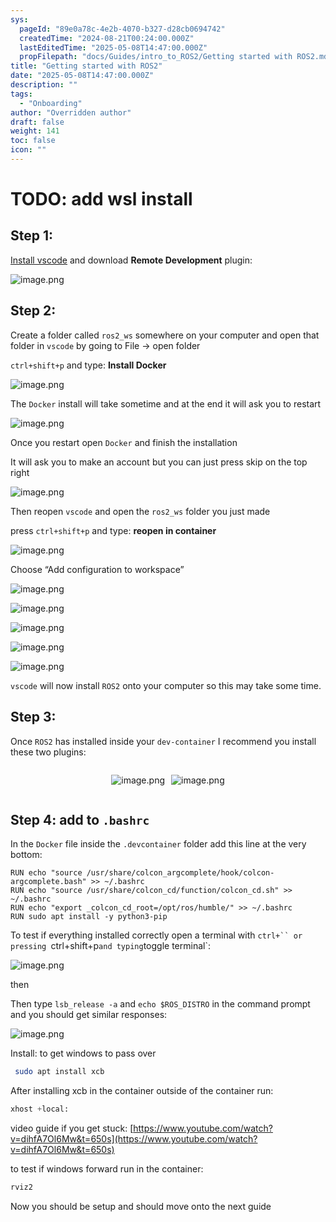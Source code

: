 ```yaml
---
sys:
  pageId: "89e0a78c-4e2b-4070-b327-d28cb0694742"
  createdTime: "2024-08-21T00:24:00.000Z"
  lastEditedTime: "2025-05-08T14:47:00.000Z"
  propFilepath: "docs/Guides/intro_to_ROS2/Getting started with ROS2.md"
title: "Getting started with ROS2"
date: "2025-05-08T14:47:00.000Z"
description: ""
tags:
  - "Onboarding"
author: "Overridden author"
draft: false
weight: 141
toc: false
icon: ""
---
```


# TODO: add wsl install

## Step 1:

[Install vscode](https://code.visualstudio.com/download) and download **Remote Development** plugin:

![image.png](https://prod-files-secure.s3.us-west-2.amazonaws.com/d518164a-d88e-44d1-a4ee-3adb3bd8bce0/efb52993-1881-4a40-b95e-6f020334f022/image.png?X-Amz-Algorithm=AWS4-HMAC-SHA256&X-Amz-Content-Sha256=UNSIGNED-PAYLOAD&X-Amz-Credential=ASIAZI2LB466QAECFF6M%2F20250510%2Fus-west-2%2Fs3%2Faws4_request&X-Amz-Date=20250510T003905Z&X-Amz-Expires=3600&X-Amz-Security-Token=IQoJb3JpZ2luX2VjEPD%2F%2F%2F%2F%2F%2F%2F%2F%2F%2FwEaCXVzLXdlc3QtMiJHMEUCIQCrndyjN3nktNmuAXpCimn0DToG%2B7ADXrRpa9t26%2B%2Bq3AIgeBSQfbB3YPqh%2Fbg3SRlN%2FWWWv%2Bgb60Xy0BanVdzWNaQqiAQImf%2F%2F%2F%2F%2F%2F%2F%2F%2F%2FARAAGgw2Mzc0MjMxODM4MDUiDFpNVUW5AC4vNst2aircA2F8VZLJkX7upiLk6G3CP%2BDwqmCfkl6XDFDBw0FbwODpSAPAhj19T4rq4cd%2BkNVUk4fP590kxlk82tISB0DRLimGPciuQ24RH2P5jWMBkzTvmDKw9GUaW2g2xIhxrGrzpP8F2O8m1r2kLoV%2FXQrIRQRuHGZlYAtSTSQUC58BByFaBYhSk0%2B35uZMzATGkbHQDR7JTk2drVfOlfGLSDUNfuQ8s0IdCvnbPcJykhyZD8aPLQcr6MtLOsAkcCnE2YLp3g1j6a7EAW4%2FJf5HtfjdkyHyXWtuR4HdG0G%2FYouvQI8n72FCZcJ4y3elbXsM%2B%2FTSSv1x%2FX2bGqlXY%2BltGBJ5KvgvQxSRzVhZviFuQfDAvMeDc04nzvndtHlFpFizNsiM6Wt4YTWWf5ijVanSGoSa0fdPN5tuKd01y0yBkCbPva%2F4GYjF%2BhgV0DcwRE%2FqbFzwIFLSLkhWPVhqvmn4%2BIy2CNO5gXixkf7Wmh7x0GQGAcG2gofORuJzZMvYXGa7BSgR9O5RxcPAE7K2SZsMBSJuMX4dCrMFy29Of4T3H9wgYCQmcwhsSf%2BQCRs6%2Ba9cKqXl%2BLAchakG3XlgX%2FW%2BBFaEolTNWnABqzVAZWUxPYjDQhrxr%2BBRgJVfPoIWb2XzMJ62%2BsAGOqUByCLmfnDMUSgbxVHh8WS%2FANBPSyRek5kD234MgC%2BYDZUyjIPuzTRcxJX%2Fy2mPhGSjBz4JENQhN0Buljy9YxWxtXnbRsbTXn8BLF6vltS%2FxeHi1METPM6mVSmMRS4VRGOQb2szlzXEnhhCQKHWiA1EG97AgxQ95Da5gTmXkRxwNfug3%2Bml3RokJG9x%2FsNPnipVV1ZkyRabSElM548I40cvy%2FxYPS1n&X-Amz-Signature=3580407d2da59a669573889b5b4f29956db86a3152808a064e5eb96ee44bda2c&X-Amz-SignedHeaders=host&x-id=GetObject)

## Step 2:

Create a folder called `ros2_ws` somewhere on your computer and open that folder in `vscode` by going to File → open folder 

`ctrl+shift+p` and type: **Install Docker**

![image.png](https://prod-files-secure.s3.us-west-2.amazonaws.com/d518164a-d88e-44d1-a4ee-3adb3bd8bce0/2269dc0e-1cd5-47ff-bceb-c04ad9b2eab0/image.png?X-Amz-Algorithm=AWS4-HMAC-SHA256&X-Amz-Content-Sha256=UNSIGNED-PAYLOAD&X-Amz-Credential=ASIAZI2LB466QAECFF6M%2F20250510%2Fus-west-2%2Fs3%2Faws4_request&X-Amz-Date=20250510T003905Z&X-Amz-Expires=3600&X-Amz-Security-Token=IQoJb3JpZ2luX2VjEPD%2F%2F%2F%2F%2F%2F%2F%2F%2F%2FwEaCXVzLXdlc3QtMiJHMEUCIQCrndyjN3nktNmuAXpCimn0DToG%2B7ADXrRpa9t26%2B%2Bq3AIgeBSQfbB3YPqh%2Fbg3SRlN%2FWWWv%2Bgb60Xy0BanVdzWNaQqiAQImf%2F%2F%2F%2F%2F%2F%2F%2F%2F%2FARAAGgw2Mzc0MjMxODM4MDUiDFpNVUW5AC4vNst2aircA2F8VZLJkX7upiLk6G3CP%2BDwqmCfkl6XDFDBw0FbwODpSAPAhj19T4rq4cd%2BkNVUk4fP590kxlk82tISB0DRLimGPciuQ24RH2P5jWMBkzTvmDKw9GUaW2g2xIhxrGrzpP8F2O8m1r2kLoV%2FXQrIRQRuHGZlYAtSTSQUC58BByFaBYhSk0%2B35uZMzATGkbHQDR7JTk2drVfOlfGLSDUNfuQ8s0IdCvnbPcJykhyZD8aPLQcr6MtLOsAkcCnE2YLp3g1j6a7EAW4%2FJf5HtfjdkyHyXWtuR4HdG0G%2FYouvQI8n72FCZcJ4y3elbXsM%2B%2FTSSv1x%2FX2bGqlXY%2BltGBJ5KvgvQxSRzVhZviFuQfDAvMeDc04nzvndtHlFpFizNsiM6Wt4YTWWf5ijVanSGoSa0fdPN5tuKd01y0yBkCbPva%2F4GYjF%2BhgV0DcwRE%2FqbFzwIFLSLkhWPVhqvmn4%2BIy2CNO5gXixkf7Wmh7x0GQGAcG2gofORuJzZMvYXGa7BSgR9O5RxcPAE7K2SZsMBSJuMX4dCrMFy29Of4T3H9wgYCQmcwhsSf%2BQCRs6%2Ba9cKqXl%2BLAchakG3XlgX%2FW%2BBFaEolTNWnABqzVAZWUxPYjDQhrxr%2BBRgJVfPoIWb2XzMJ62%2BsAGOqUByCLmfnDMUSgbxVHh8WS%2FANBPSyRek5kD234MgC%2BYDZUyjIPuzTRcxJX%2Fy2mPhGSjBz4JENQhN0Buljy9YxWxtXnbRsbTXn8BLF6vltS%2FxeHi1METPM6mVSmMRS4VRGOQb2szlzXEnhhCQKHWiA1EG97AgxQ95Da5gTmXkRxwNfug3%2Bml3RokJG9x%2FsNPnipVV1ZkyRabSElM548I40cvy%2FxYPS1n&X-Amz-Signature=aa85354063582d8688a115f1822ca6961e5110b6ef6b2d29cc218bbd6377308d&X-Amz-SignedHeaders=host&x-id=GetObject)

The `Docker` install will take sometime and at the end it will ask you to restart

![image.png](https://prod-files-secure.s3.us-west-2.amazonaws.com/d518164a-d88e-44d1-a4ee-3adb3bd8bce0/ed233f78-be33-4b1f-b89c-9c346c0e961e/image.png?X-Amz-Algorithm=AWS4-HMAC-SHA256&X-Amz-Content-Sha256=UNSIGNED-PAYLOAD&X-Amz-Credential=ASIAZI2LB466QAECFF6M%2F20250510%2Fus-west-2%2Fs3%2Faws4_request&X-Amz-Date=20250510T003905Z&X-Amz-Expires=3600&X-Amz-Security-Token=IQoJb3JpZ2luX2VjEPD%2F%2F%2F%2F%2F%2F%2F%2F%2F%2FwEaCXVzLXdlc3QtMiJHMEUCIQCrndyjN3nktNmuAXpCimn0DToG%2B7ADXrRpa9t26%2B%2Bq3AIgeBSQfbB3YPqh%2Fbg3SRlN%2FWWWv%2Bgb60Xy0BanVdzWNaQqiAQImf%2F%2F%2F%2F%2F%2F%2F%2F%2F%2FARAAGgw2Mzc0MjMxODM4MDUiDFpNVUW5AC4vNst2aircA2F8VZLJkX7upiLk6G3CP%2BDwqmCfkl6XDFDBw0FbwODpSAPAhj19T4rq4cd%2BkNVUk4fP590kxlk82tISB0DRLimGPciuQ24RH2P5jWMBkzTvmDKw9GUaW2g2xIhxrGrzpP8F2O8m1r2kLoV%2FXQrIRQRuHGZlYAtSTSQUC58BByFaBYhSk0%2B35uZMzATGkbHQDR7JTk2drVfOlfGLSDUNfuQ8s0IdCvnbPcJykhyZD8aPLQcr6MtLOsAkcCnE2YLp3g1j6a7EAW4%2FJf5HtfjdkyHyXWtuR4HdG0G%2FYouvQI8n72FCZcJ4y3elbXsM%2B%2FTSSv1x%2FX2bGqlXY%2BltGBJ5KvgvQxSRzVhZviFuQfDAvMeDc04nzvndtHlFpFizNsiM6Wt4YTWWf5ijVanSGoSa0fdPN5tuKd01y0yBkCbPva%2F4GYjF%2BhgV0DcwRE%2FqbFzwIFLSLkhWPVhqvmn4%2BIy2CNO5gXixkf7Wmh7x0GQGAcG2gofORuJzZMvYXGa7BSgR9O5RxcPAE7K2SZsMBSJuMX4dCrMFy29Of4T3H9wgYCQmcwhsSf%2BQCRs6%2Ba9cKqXl%2BLAchakG3XlgX%2FW%2BBFaEolTNWnABqzVAZWUxPYjDQhrxr%2BBRgJVfPoIWb2XzMJ62%2BsAGOqUByCLmfnDMUSgbxVHh8WS%2FANBPSyRek5kD234MgC%2BYDZUyjIPuzTRcxJX%2Fy2mPhGSjBz4JENQhN0Buljy9YxWxtXnbRsbTXn8BLF6vltS%2FxeHi1METPM6mVSmMRS4VRGOQb2szlzXEnhhCQKHWiA1EG97AgxQ95Da5gTmXkRxwNfug3%2Bml3RokJG9x%2FsNPnipVV1ZkyRabSElM548I40cvy%2FxYPS1n&X-Amz-Signature=f44e5e618418b07b77ff223014b29dd0e80d46b204469c08669376fdc61b8b35&X-Amz-SignedHeaders=host&x-id=GetObject)

Once you restart open `Docker` and finish the installation

It will ask you to make an account but you can just press skip on the top right

![image.png](https://prod-files-secure.s3.us-west-2.amazonaws.com/d518164a-d88e-44d1-a4ee-3adb3bd8bce0/21010ad9-1659-4fd9-9f59-9932a09b2a3d/image.png?X-Amz-Algorithm=AWS4-HMAC-SHA256&X-Amz-Content-Sha256=UNSIGNED-PAYLOAD&X-Amz-Credential=ASIAZI2LB466QAECFF6M%2F20250510%2Fus-west-2%2Fs3%2Faws4_request&X-Amz-Date=20250510T003905Z&X-Amz-Expires=3600&X-Amz-Security-Token=IQoJb3JpZ2luX2VjEPD%2F%2F%2F%2F%2F%2F%2F%2F%2F%2FwEaCXVzLXdlc3QtMiJHMEUCIQCrndyjN3nktNmuAXpCimn0DToG%2B7ADXrRpa9t26%2B%2Bq3AIgeBSQfbB3YPqh%2Fbg3SRlN%2FWWWv%2Bgb60Xy0BanVdzWNaQqiAQImf%2F%2F%2F%2F%2F%2F%2F%2F%2F%2FARAAGgw2Mzc0MjMxODM4MDUiDFpNVUW5AC4vNst2aircA2F8VZLJkX7upiLk6G3CP%2BDwqmCfkl6XDFDBw0FbwODpSAPAhj19T4rq4cd%2BkNVUk4fP590kxlk82tISB0DRLimGPciuQ24RH2P5jWMBkzTvmDKw9GUaW2g2xIhxrGrzpP8F2O8m1r2kLoV%2FXQrIRQRuHGZlYAtSTSQUC58BByFaBYhSk0%2B35uZMzATGkbHQDR7JTk2drVfOlfGLSDUNfuQ8s0IdCvnbPcJykhyZD8aPLQcr6MtLOsAkcCnE2YLp3g1j6a7EAW4%2FJf5HtfjdkyHyXWtuR4HdG0G%2FYouvQI8n72FCZcJ4y3elbXsM%2B%2FTSSv1x%2FX2bGqlXY%2BltGBJ5KvgvQxSRzVhZviFuQfDAvMeDc04nzvndtHlFpFizNsiM6Wt4YTWWf5ijVanSGoSa0fdPN5tuKd01y0yBkCbPva%2F4GYjF%2BhgV0DcwRE%2FqbFzwIFLSLkhWPVhqvmn4%2BIy2CNO5gXixkf7Wmh7x0GQGAcG2gofORuJzZMvYXGa7BSgR9O5RxcPAE7K2SZsMBSJuMX4dCrMFy29Of4T3H9wgYCQmcwhsSf%2BQCRs6%2Ba9cKqXl%2BLAchakG3XlgX%2FW%2BBFaEolTNWnABqzVAZWUxPYjDQhrxr%2BBRgJVfPoIWb2XzMJ62%2BsAGOqUByCLmfnDMUSgbxVHh8WS%2FANBPSyRek5kD234MgC%2BYDZUyjIPuzTRcxJX%2Fy2mPhGSjBz4JENQhN0Buljy9YxWxtXnbRsbTXn8BLF6vltS%2FxeHi1METPM6mVSmMRS4VRGOQb2szlzXEnhhCQKHWiA1EG97AgxQ95Da5gTmXkRxwNfug3%2Bml3RokJG9x%2FsNPnipVV1ZkyRabSElM548I40cvy%2FxYPS1n&X-Amz-Signature=e6a199c56b85ebf87833a8fd5f1a0b8cdfd35d788c64a29d029e5b73a3452711&X-Amz-SignedHeaders=host&x-id=GetObject)

Then reopen `vscode` and open the `ros2_ws` folder you just made

press `ctrl+shift+p` and type: **reopen in container**

![image.png](https://prod-files-secure.s3.us-west-2.amazonaws.com/d518164a-d88e-44d1-a4ee-3adb3bd8bce0/4e93b8c2-41ad-488c-8095-c74205196118/image.png?X-Amz-Algorithm=AWS4-HMAC-SHA256&X-Amz-Content-Sha256=UNSIGNED-PAYLOAD&X-Amz-Credential=ASIAZI2LB466QAECFF6M%2F20250510%2Fus-west-2%2Fs3%2Faws4_request&X-Amz-Date=20250510T003905Z&X-Amz-Expires=3600&X-Amz-Security-Token=IQoJb3JpZ2luX2VjEPD%2F%2F%2F%2F%2F%2F%2F%2F%2F%2FwEaCXVzLXdlc3QtMiJHMEUCIQCrndyjN3nktNmuAXpCimn0DToG%2B7ADXrRpa9t26%2B%2Bq3AIgeBSQfbB3YPqh%2Fbg3SRlN%2FWWWv%2Bgb60Xy0BanVdzWNaQqiAQImf%2F%2F%2F%2F%2F%2F%2F%2F%2F%2FARAAGgw2Mzc0MjMxODM4MDUiDFpNVUW5AC4vNst2aircA2F8VZLJkX7upiLk6G3CP%2BDwqmCfkl6XDFDBw0FbwODpSAPAhj19T4rq4cd%2BkNVUk4fP590kxlk82tISB0DRLimGPciuQ24RH2P5jWMBkzTvmDKw9GUaW2g2xIhxrGrzpP8F2O8m1r2kLoV%2FXQrIRQRuHGZlYAtSTSQUC58BByFaBYhSk0%2B35uZMzATGkbHQDR7JTk2drVfOlfGLSDUNfuQ8s0IdCvnbPcJykhyZD8aPLQcr6MtLOsAkcCnE2YLp3g1j6a7EAW4%2FJf5HtfjdkyHyXWtuR4HdG0G%2FYouvQI8n72FCZcJ4y3elbXsM%2B%2FTSSv1x%2FX2bGqlXY%2BltGBJ5KvgvQxSRzVhZviFuQfDAvMeDc04nzvndtHlFpFizNsiM6Wt4YTWWf5ijVanSGoSa0fdPN5tuKd01y0yBkCbPva%2F4GYjF%2BhgV0DcwRE%2FqbFzwIFLSLkhWPVhqvmn4%2BIy2CNO5gXixkf7Wmh7x0GQGAcG2gofORuJzZMvYXGa7BSgR9O5RxcPAE7K2SZsMBSJuMX4dCrMFy29Of4T3H9wgYCQmcwhsSf%2BQCRs6%2Ba9cKqXl%2BLAchakG3XlgX%2FW%2BBFaEolTNWnABqzVAZWUxPYjDQhrxr%2BBRgJVfPoIWb2XzMJ62%2BsAGOqUByCLmfnDMUSgbxVHh8WS%2FANBPSyRek5kD234MgC%2BYDZUyjIPuzTRcxJX%2Fy2mPhGSjBz4JENQhN0Buljy9YxWxtXnbRsbTXn8BLF6vltS%2FxeHi1METPM6mVSmMRS4VRGOQb2szlzXEnhhCQKHWiA1EG97AgxQ95Da5gTmXkRxwNfug3%2Bml3RokJG9x%2FsNPnipVV1ZkyRabSElM548I40cvy%2FxYPS1n&X-Amz-Signature=77638bdcfcb86fbe89e3d72c7a1b6e2a864f24fdff8cf2fb48580d4bb622e0a3&X-Amz-SignedHeaders=host&x-id=GetObject)

Choose “Add configuration to workspace”

![image.png](https://prod-files-secure.s3.us-west-2.amazonaws.com/d518164a-d88e-44d1-a4ee-3adb3bd8bce0/9560b282-5060-4989-ba37-97e7b2c22476/image.png?X-Amz-Algorithm=AWS4-HMAC-SHA256&X-Amz-Content-Sha256=UNSIGNED-PAYLOAD&X-Amz-Credential=ASIAZI2LB466QAECFF6M%2F20250510%2Fus-west-2%2Fs3%2Faws4_request&X-Amz-Date=20250510T003905Z&X-Amz-Expires=3600&X-Amz-Security-Token=IQoJb3JpZ2luX2VjEPD%2F%2F%2F%2F%2F%2F%2F%2F%2F%2FwEaCXVzLXdlc3QtMiJHMEUCIQCrndyjN3nktNmuAXpCimn0DToG%2B7ADXrRpa9t26%2B%2Bq3AIgeBSQfbB3YPqh%2Fbg3SRlN%2FWWWv%2Bgb60Xy0BanVdzWNaQqiAQImf%2F%2F%2F%2F%2F%2F%2F%2F%2F%2FARAAGgw2Mzc0MjMxODM4MDUiDFpNVUW5AC4vNst2aircA2F8VZLJkX7upiLk6G3CP%2BDwqmCfkl6XDFDBw0FbwODpSAPAhj19T4rq4cd%2BkNVUk4fP590kxlk82tISB0DRLimGPciuQ24RH2P5jWMBkzTvmDKw9GUaW2g2xIhxrGrzpP8F2O8m1r2kLoV%2FXQrIRQRuHGZlYAtSTSQUC58BByFaBYhSk0%2B35uZMzATGkbHQDR7JTk2drVfOlfGLSDUNfuQ8s0IdCvnbPcJykhyZD8aPLQcr6MtLOsAkcCnE2YLp3g1j6a7EAW4%2FJf5HtfjdkyHyXWtuR4HdG0G%2FYouvQI8n72FCZcJ4y3elbXsM%2B%2FTSSv1x%2FX2bGqlXY%2BltGBJ5KvgvQxSRzVhZviFuQfDAvMeDc04nzvndtHlFpFizNsiM6Wt4YTWWf5ijVanSGoSa0fdPN5tuKd01y0yBkCbPva%2F4GYjF%2BhgV0DcwRE%2FqbFzwIFLSLkhWPVhqvmn4%2BIy2CNO5gXixkf7Wmh7x0GQGAcG2gofORuJzZMvYXGa7BSgR9O5RxcPAE7K2SZsMBSJuMX4dCrMFy29Of4T3H9wgYCQmcwhsSf%2BQCRs6%2Ba9cKqXl%2BLAchakG3XlgX%2FW%2BBFaEolTNWnABqzVAZWUxPYjDQhrxr%2BBRgJVfPoIWb2XzMJ62%2BsAGOqUByCLmfnDMUSgbxVHh8WS%2FANBPSyRek5kD234MgC%2BYDZUyjIPuzTRcxJX%2Fy2mPhGSjBz4JENQhN0Buljy9YxWxtXnbRsbTXn8BLF6vltS%2FxeHi1METPM6mVSmMRS4VRGOQb2szlzXEnhhCQKHWiA1EG97AgxQ95Da5gTmXkRxwNfug3%2Bml3RokJG9x%2FsNPnipVV1ZkyRabSElM548I40cvy%2FxYPS1n&X-Amz-Signature=94de70ab8334d0176542f435ca416700f885554084059647d174dfd71c68caae&X-Amz-SignedHeaders=host&x-id=GetObject)

![image.png](https://prod-files-secure.s3.us-west-2.amazonaws.com/d518164a-d88e-44d1-a4ee-3adb3bd8bce0/2ee63f81-886b-48e8-a553-dc6e5eac99e4/image.png?X-Amz-Algorithm=AWS4-HMAC-SHA256&X-Amz-Content-Sha256=UNSIGNED-PAYLOAD&X-Amz-Credential=ASIAZI2LB466QAECFF6M%2F20250510%2Fus-west-2%2Fs3%2Faws4_request&X-Amz-Date=20250510T003905Z&X-Amz-Expires=3600&X-Amz-Security-Token=IQoJb3JpZ2luX2VjEPD%2F%2F%2F%2F%2F%2F%2F%2F%2F%2FwEaCXVzLXdlc3QtMiJHMEUCIQCrndyjN3nktNmuAXpCimn0DToG%2B7ADXrRpa9t26%2B%2Bq3AIgeBSQfbB3YPqh%2Fbg3SRlN%2FWWWv%2Bgb60Xy0BanVdzWNaQqiAQImf%2F%2F%2F%2F%2F%2F%2F%2F%2F%2FARAAGgw2Mzc0MjMxODM4MDUiDFpNVUW5AC4vNst2aircA2F8VZLJkX7upiLk6G3CP%2BDwqmCfkl6XDFDBw0FbwODpSAPAhj19T4rq4cd%2BkNVUk4fP590kxlk82tISB0DRLimGPciuQ24RH2P5jWMBkzTvmDKw9GUaW2g2xIhxrGrzpP8F2O8m1r2kLoV%2FXQrIRQRuHGZlYAtSTSQUC58BByFaBYhSk0%2B35uZMzATGkbHQDR7JTk2drVfOlfGLSDUNfuQ8s0IdCvnbPcJykhyZD8aPLQcr6MtLOsAkcCnE2YLp3g1j6a7EAW4%2FJf5HtfjdkyHyXWtuR4HdG0G%2FYouvQI8n72FCZcJ4y3elbXsM%2B%2FTSSv1x%2FX2bGqlXY%2BltGBJ5KvgvQxSRzVhZviFuQfDAvMeDc04nzvndtHlFpFizNsiM6Wt4YTWWf5ijVanSGoSa0fdPN5tuKd01y0yBkCbPva%2F4GYjF%2BhgV0DcwRE%2FqbFzwIFLSLkhWPVhqvmn4%2BIy2CNO5gXixkf7Wmh7x0GQGAcG2gofORuJzZMvYXGa7BSgR9O5RxcPAE7K2SZsMBSJuMX4dCrMFy29Of4T3H9wgYCQmcwhsSf%2BQCRs6%2Ba9cKqXl%2BLAchakG3XlgX%2FW%2BBFaEolTNWnABqzVAZWUxPYjDQhrxr%2BBRgJVfPoIWb2XzMJ62%2BsAGOqUByCLmfnDMUSgbxVHh8WS%2FANBPSyRek5kD234MgC%2BYDZUyjIPuzTRcxJX%2Fy2mPhGSjBz4JENQhN0Buljy9YxWxtXnbRsbTXn8BLF6vltS%2FxeHi1METPM6mVSmMRS4VRGOQb2szlzXEnhhCQKHWiA1EG97AgxQ95Da5gTmXkRxwNfug3%2Bml3RokJG9x%2FsNPnipVV1ZkyRabSElM548I40cvy%2FxYPS1n&X-Amz-Signature=1fd33bd9f776790fb76af27280e2433588ba41663fd6dc6f82e76d3528477968&X-Amz-SignedHeaders=host&x-id=GetObject)

![image.png](https://prod-files-secure.s3.us-west-2.amazonaws.com/d518164a-d88e-44d1-a4ee-3adb3bd8bce0/ae1580b2-b048-407e-aed9-b584224a7a04/image.png?X-Amz-Algorithm=AWS4-HMAC-SHA256&X-Amz-Content-Sha256=UNSIGNED-PAYLOAD&X-Amz-Credential=ASIAZI2LB466QAECFF6M%2F20250510%2Fus-west-2%2Fs3%2Faws4_request&X-Amz-Date=20250510T003905Z&X-Amz-Expires=3600&X-Amz-Security-Token=IQoJb3JpZ2luX2VjEPD%2F%2F%2F%2F%2F%2F%2F%2F%2F%2FwEaCXVzLXdlc3QtMiJHMEUCIQCrndyjN3nktNmuAXpCimn0DToG%2B7ADXrRpa9t26%2B%2Bq3AIgeBSQfbB3YPqh%2Fbg3SRlN%2FWWWv%2Bgb60Xy0BanVdzWNaQqiAQImf%2F%2F%2F%2F%2F%2F%2F%2F%2F%2FARAAGgw2Mzc0MjMxODM4MDUiDFpNVUW5AC4vNst2aircA2F8VZLJkX7upiLk6G3CP%2BDwqmCfkl6XDFDBw0FbwODpSAPAhj19T4rq4cd%2BkNVUk4fP590kxlk82tISB0DRLimGPciuQ24RH2P5jWMBkzTvmDKw9GUaW2g2xIhxrGrzpP8F2O8m1r2kLoV%2FXQrIRQRuHGZlYAtSTSQUC58BByFaBYhSk0%2B35uZMzATGkbHQDR7JTk2drVfOlfGLSDUNfuQ8s0IdCvnbPcJykhyZD8aPLQcr6MtLOsAkcCnE2YLp3g1j6a7EAW4%2FJf5HtfjdkyHyXWtuR4HdG0G%2FYouvQI8n72FCZcJ4y3elbXsM%2B%2FTSSv1x%2FX2bGqlXY%2BltGBJ5KvgvQxSRzVhZviFuQfDAvMeDc04nzvndtHlFpFizNsiM6Wt4YTWWf5ijVanSGoSa0fdPN5tuKd01y0yBkCbPva%2F4GYjF%2BhgV0DcwRE%2FqbFzwIFLSLkhWPVhqvmn4%2BIy2CNO5gXixkf7Wmh7x0GQGAcG2gofORuJzZMvYXGa7BSgR9O5RxcPAE7K2SZsMBSJuMX4dCrMFy29Of4T3H9wgYCQmcwhsSf%2BQCRs6%2Ba9cKqXl%2BLAchakG3XlgX%2FW%2BBFaEolTNWnABqzVAZWUxPYjDQhrxr%2BBRgJVfPoIWb2XzMJ62%2BsAGOqUByCLmfnDMUSgbxVHh8WS%2FANBPSyRek5kD234MgC%2BYDZUyjIPuzTRcxJX%2Fy2mPhGSjBz4JENQhN0Buljy9YxWxtXnbRsbTXn8BLF6vltS%2FxeHi1METPM6mVSmMRS4VRGOQb2szlzXEnhhCQKHWiA1EG97AgxQ95Da5gTmXkRxwNfug3%2Bml3RokJG9x%2FsNPnipVV1ZkyRabSElM548I40cvy%2FxYPS1n&X-Amz-Signature=0d61a894a3660cfa72f53b6a44599d69d1373c2ff342469e09d14c771ff0b460&X-Amz-SignedHeaders=host&x-id=GetObject)

![image.png](https://prod-files-secure.s3.us-west-2.amazonaws.com/d518164a-d88e-44d1-a4ee-3adb3bd8bce0/53255b28-f75e-430f-b9e3-c0ac8577e42b/image.png?X-Amz-Algorithm=AWS4-HMAC-SHA256&X-Amz-Content-Sha256=UNSIGNED-PAYLOAD&X-Amz-Credential=ASIAZI2LB466QAECFF6M%2F20250510%2Fus-west-2%2Fs3%2Faws4_request&X-Amz-Date=20250510T003905Z&X-Amz-Expires=3600&X-Amz-Security-Token=IQoJb3JpZ2luX2VjEPD%2F%2F%2F%2F%2F%2F%2F%2F%2F%2FwEaCXVzLXdlc3QtMiJHMEUCIQCrndyjN3nktNmuAXpCimn0DToG%2B7ADXrRpa9t26%2B%2Bq3AIgeBSQfbB3YPqh%2Fbg3SRlN%2FWWWv%2Bgb60Xy0BanVdzWNaQqiAQImf%2F%2F%2F%2F%2F%2F%2F%2F%2F%2FARAAGgw2Mzc0MjMxODM4MDUiDFpNVUW5AC4vNst2aircA2F8VZLJkX7upiLk6G3CP%2BDwqmCfkl6XDFDBw0FbwODpSAPAhj19T4rq4cd%2BkNVUk4fP590kxlk82tISB0DRLimGPciuQ24RH2P5jWMBkzTvmDKw9GUaW2g2xIhxrGrzpP8F2O8m1r2kLoV%2FXQrIRQRuHGZlYAtSTSQUC58BByFaBYhSk0%2B35uZMzATGkbHQDR7JTk2drVfOlfGLSDUNfuQ8s0IdCvnbPcJykhyZD8aPLQcr6MtLOsAkcCnE2YLp3g1j6a7EAW4%2FJf5HtfjdkyHyXWtuR4HdG0G%2FYouvQI8n72FCZcJ4y3elbXsM%2B%2FTSSv1x%2FX2bGqlXY%2BltGBJ5KvgvQxSRzVhZviFuQfDAvMeDc04nzvndtHlFpFizNsiM6Wt4YTWWf5ijVanSGoSa0fdPN5tuKd01y0yBkCbPva%2F4GYjF%2BhgV0DcwRE%2FqbFzwIFLSLkhWPVhqvmn4%2BIy2CNO5gXixkf7Wmh7x0GQGAcG2gofORuJzZMvYXGa7BSgR9O5RxcPAE7K2SZsMBSJuMX4dCrMFy29Of4T3H9wgYCQmcwhsSf%2BQCRs6%2Ba9cKqXl%2BLAchakG3XlgX%2FW%2BBFaEolTNWnABqzVAZWUxPYjDQhrxr%2BBRgJVfPoIWb2XzMJ62%2BsAGOqUByCLmfnDMUSgbxVHh8WS%2FANBPSyRek5kD234MgC%2BYDZUyjIPuzTRcxJX%2Fy2mPhGSjBz4JENQhN0Buljy9YxWxtXnbRsbTXn8BLF6vltS%2FxeHi1METPM6mVSmMRS4VRGOQb2szlzXEnhhCQKHWiA1EG97AgxQ95Da5gTmXkRxwNfug3%2Bml3RokJG9x%2FsNPnipVV1ZkyRabSElM548I40cvy%2FxYPS1n&X-Amz-Signature=78667feebfd8a150cb2e3d487c78f844b435b9eda4f6837df3db69e65bbd519b&X-Amz-SignedHeaders=host&x-id=GetObject)

![image.png](https://prod-files-secure.s3.us-west-2.amazonaws.com/d518164a-d88e-44d1-a4ee-3adb3bd8bce0/7c562767-5af9-4ffb-97d1-327bcdf4ee00/image.png?X-Amz-Algorithm=AWS4-HMAC-SHA256&X-Amz-Content-Sha256=UNSIGNED-PAYLOAD&X-Amz-Credential=ASIAZI2LB466QAECFF6M%2F20250510%2Fus-west-2%2Fs3%2Faws4_request&X-Amz-Date=20250510T003905Z&X-Amz-Expires=3600&X-Amz-Security-Token=IQoJb3JpZ2luX2VjEPD%2F%2F%2F%2F%2F%2F%2F%2F%2F%2FwEaCXVzLXdlc3QtMiJHMEUCIQCrndyjN3nktNmuAXpCimn0DToG%2B7ADXrRpa9t26%2B%2Bq3AIgeBSQfbB3YPqh%2Fbg3SRlN%2FWWWv%2Bgb60Xy0BanVdzWNaQqiAQImf%2F%2F%2F%2F%2F%2F%2F%2F%2F%2FARAAGgw2Mzc0MjMxODM4MDUiDFpNVUW5AC4vNst2aircA2F8VZLJkX7upiLk6G3CP%2BDwqmCfkl6XDFDBw0FbwODpSAPAhj19T4rq4cd%2BkNVUk4fP590kxlk82tISB0DRLimGPciuQ24RH2P5jWMBkzTvmDKw9GUaW2g2xIhxrGrzpP8F2O8m1r2kLoV%2FXQrIRQRuHGZlYAtSTSQUC58BByFaBYhSk0%2B35uZMzATGkbHQDR7JTk2drVfOlfGLSDUNfuQ8s0IdCvnbPcJykhyZD8aPLQcr6MtLOsAkcCnE2YLp3g1j6a7EAW4%2FJf5HtfjdkyHyXWtuR4HdG0G%2FYouvQI8n72FCZcJ4y3elbXsM%2B%2FTSSv1x%2FX2bGqlXY%2BltGBJ5KvgvQxSRzVhZviFuQfDAvMeDc04nzvndtHlFpFizNsiM6Wt4YTWWf5ijVanSGoSa0fdPN5tuKd01y0yBkCbPva%2F4GYjF%2BhgV0DcwRE%2FqbFzwIFLSLkhWPVhqvmn4%2BIy2CNO5gXixkf7Wmh7x0GQGAcG2gofORuJzZMvYXGa7BSgR9O5RxcPAE7K2SZsMBSJuMX4dCrMFy29Of4T3H9wgYCQmcwhsSf%2BQCRs6%2Ba9cKqXl%2BLAchakG3XlgX%2FW%2BBFaEolTNWnABqzVAZWUxPYjDQhrxr%2BBRgJVfPoIWb2XzMJ62%2BsAGOqUByCLmfnDMUSgbxVHh8WS%2FANBPSyRek5kD234MgC%2BYDZUyjIPuzTRcxJX%2Fy2mPhGSjBz4JENQhN0Buljy9YxWxtXnbRsbTXn8BLF6vltS%2FxeHi1METPM6mVSmMRS4VRGOQb2szlzXEnhhCQKHWiA1EG97AgxQ95Da5gTmXkRxwNfug3%2Bml3RokJG9x%2FsNPnipVV1ZkyRabSElM548I40cvy%2FxYPS1n&X-Amz-Signature=04e07741cf96ee8dbf6c823160b0173d2cf0ca3a4f674f8264c55b73e4fc4997&X-Amz-SignedHeaders=host&x-id=GetObject)

`vscode` will now install `ROS2` onto your computer so this may take some time.

## Step 3:

Once `ROS2` has installed inside your `dev-container` I recommend you install these two plugins:

<div style="display: flex;flex-direction: row; column-gap:10px; max-width: 630px;justify-content: center;">
<div>

![image.png](https://prod-files-secure.s3.us-west-2.amazonaws.com/d518164a-d88e-44d1-a4ee-3adb3bd8bce0/3fc3d550-5a54-4ba1-ba6b-faa01cdb7369/image.png?X-Amz-Algorithm=AWS4-HMAC-SHA256&X-Amz-Content-Sha256=UNSIGNED-PAYLOAD&X-Amz-Credential=ASIAZI2LB466QK2WDJXD%2F20250510%2Fus-west-2%2Fs3%2Faws4_request&X-Amz-Date=20250510T003913Z&X-Amz-Expires=3600&X-Amz-Security-Token=IQoJb3JpZ2luX2VjEPD%2F%2F%2F%2F%2F%2F%2F%2F%2F%2FwEaCXVzLXdlc3QtMiJGMEQCID1hK5ztC%2BG9uz1clN6FwC%2FfwUq%2F3GYIds5qHjAVhfyyAiBSqUVGXMnqIuPhShR65Lk1Q72iWpTN4o1xncqwgZfj1CqIBAiZ%2F%2F%2F%2F%2F%2F%2F%2F%2F%2F8BEAAaDDYzNzQyMzE4MzgwNSIMNorX4tQe%2Bwa5l66NKtwDQYFFVieDbHM9VIf6lU0yV9dVhOa5PyJyagzyZWyk4NIK8MX4ufXR4S4%2BSQKvm2CMMdGukbkeIDgsFDPDcaM9zGMo9FEG26l0jyPzv1ekEOrK1aQnHFid05A1gVIfe34rK%2FoZU1nA4ZsPP1JC9yQSFoR9%2B0tRe%2FeJpu9MLNcBRdp7fyU%2FahrXDQ97RloeOEWwh7n9%2FaGHf5KU2AMQr3wPs4m95LML0RLimwPbv393Kd3lgTQ7En5OMztpJ%2BhnDYLJDKWjH7I1zliA94Pbf%2FpNXBsu47cRFTkv6BoTquza2PveJzP30H51hdkgYfnluGrTC1F9fYqXikR5e3oqxb9ynjf%2BdiwakQ%2FqniRrwK4QnEXaUCtTfbWle2Ka13peSVFE3rl%2FLAmZr1%2Bid81G8501qt0vWctKcHnHjv6V7wOZRICM3bNIztpkrEWjJLpVMHCYoiyn3HiLMnf0obBNhFGEpUKE0QiyaLyAiQyu4hh0vcBGP6L2kxLwQYdLpTeoF5G%2B8TmaAyYre%2BlciNUuKhXiqyP7mLOHKmXwtr1atdJY4jWwSmTLBZJQMtCD4ipEwEpvbcUzWRrkHq%2FFKEEaWjwVbYCbQUCIMeoBfbvY1zYnFAh%2FbIDCN2zVAXlH3f0wg7b6wAY6pgEx314kFdb9jtIVL2U5KsmqCwVuscLwOcpoSsii5fGOLRMa3S1HJdZ2liEkJYU6obxdPTiZCoMx%2FNEKKFQvy0a8MvBuge3tP91G7twdNpHo4%2BxZlTWuV0QRoaIiH6KJ06CLpGK1bTs2ggnJFgVfrTRElRjcM8PGNv9PeeVRJS%2FlZLThcB4un31%2B1zAoUdwJm3TsesYvOHEXzUxb8wJMzOep2LV1jCvS&X-Amz-Signature=c4500eb0234dc495953f28a7db0df5cc0b341f720be665c3165cc8dafb3be1ca&X-Amz-SignedHeaders=host&x-id=GetObject)

</div>
<div>

![image.png](https://prod-files-secure.s3.us-west-2.amazonaws.com/d518164a-d88e-44d1-a4ee-3adb3bd8bce0/d994cc66-13c2-4093-a5a3-f84cf4601a82/image.png?X-Amz-Algorithm=AWS4-HMAC-SHA256&X-Amz-Content-Sha256=UNSIGNED-PAYLOAD&X-Amz-Credential=ASIAZI2LB466UYXHDR22%2F20250510%2Fus-west-2%2Fs3%2Faws4_request&X-Amz-Date=20250510T003913Z&X-Amz-Expires=3600&X-Amz-Security-Token=IQoJb3JpZ2luX2VjEPD%2F%2F%2F%2F%2F%2F%2F%2F%2F%2FwEaCXVzLXdlc3QtMiJGMEQCICMZYzMCZ3t5dzqNj8sE%2FJJ9a8Kii%2BwEzhSl1VlI0xImAiBv1ZWkxoSc82XWeHHWmqBsVuvOUY97DLrJBi0wbBf2JSqIBAiZ%2F%2F%2F%2F%2F%2F%2F%2F%2F%2F8BEAAaDDYzNzQyMzE4MzgwNSIMRqIKEfZwsQnRXM7oKtwD5f3b8ZbvAY0tFQ4gyFm84CC1mHyh5iH%2BwI5SMduwIZoCfXSxgnRAv4oiGXafqCKAqv%2FBl6qGGwuZNudDWimKHY3d3F9o2ofI5THXKqT%2FR6T0yHD%2BN1oQ7T8PV%2BnoeWR2ipVdyv9JZh3w9Yh0pK0U1Ic5cX%2BwF2qaW1zci6H79DccRwsraphNFTbz6m%2FySg%2FecXkmuthTUEWqMTyfay7V6Zh3jIZQ82V1WpV3YnxpsGPY11vqpFsMrAaPA%2F2zpaW7TPLdwzVrkEV3JYwc6ATvgxeTfpnruF8JLQbN1e6lGbS%2Bvf1WqEGU1UOSXVobC3hnEfyu4f9aHSM2Ik19Q5LNcWG0CbLaIV077yD1zwYtHd7XRXxsSSuzSjY%2FxCB7wNNyLtoQ92jNtgOx7lG1uHbwgMhkpEMfapKKwwCfsnZFBFyXtB6JA9rElyX734Cc48TN2rrQ5mChiWPpYMDIlZWZ3R2%2FrRstT6wrK%2FgpN91knaUpD%2Bkqx63izElFo17JlcV7smYlPzzIV%2BeZ15BdEYacMKmApf1WXi3m%2BVwGixzZC%2B2uPlWX1vLCsE%2BASnu5JHqqGNIab70mUv0CYlszUHL53txFyRmWo3C2W%2FBUQl6Y97geFsYCM%2F4Cgyzbi48wirb6wAY6pgGB9Zrgx94vbD4540Dq2VJFPhcyvmkQ1zpk5iRq9icbeS8IPgKC9rY17DqcAGRGtGyEuh4uccd2d0Um60ZRTDEJf%2F8g5pHiqrgAVylPRU3ska2x7S9o23%2FB2CXasyHRqUkf3qh1hlxxLpfwHnKOum5qJ7IadY8ReTrNZ6Gs%2Bmv6%2BnVcyl2ohS0DluRmsEtW96hzbvp8p%2FcpCNGsIsTPSVu6Ku1w%2Fswl&X-Amz-Signature=69f53b31bfe4a626123f7c6e1a1800ea85c100a89ef74f80b759c32454180970&X-Amz-SignedHeaders=host&x-id=GetObject)

</div>
</div>

## Step 4: add to `.bashrc`

In the `Docker` file inside the `.devcontainer` folder add this line at the very bottom: 

```docker
RUN echo "source /usr/share/colcon_argcomplete/hook/colcon-argcomplete.bash" >> ~/.bashrc
RUN echo "source /usr/share/colcon_cd/function/colcon_cd.sh" >> ~/.bashrc
RUN echo "export _colcon_cd_root=/opt/ros/humble/" >> ~/.bashrc
RUN sudo apt install -y python3-pip 
```

To test if everything installed correctly open a terminal with `ctrl+`` or pressing `ctrl+shift+p` and typing `toggle terminal`:

![image.png](https://prod-files-secure.s3.us-west-2.amazonaws.com/d518164a-d88e-44d1-a4ee-3adb3bd8bce0/6a4943d8-b04e-4c02-9a58-775f3384d1a5/image.png?X-Amz-Algorithm=AWS4-HMAC-SHA256&X-Amz-Content-Sha256=UNSIGNED-PAYLOAD&X-Amz-Credential=ASIAZI2LB466QAECFF6M%2F20250510%2Fus-west-2%2Fs3%2Faws4_request&X-Amz-Date=20250510T003905Z&X-Amz-Expires=3600&X-Amz-Security-Token=IQoJb3JpZ2luX2VjEPD%2F%2F%2F%2F%2F%2F%2F%2F%2F%2FwEaCXVzLXdlc3QtMiJHMEUCIQCrndyjN3nktNmuAXpCimn0DToG%2B7ADXrRpa9t26%2B%2Bq3AIgeBSQfbB3YPqh%2Fbg3SRlN%2FWWWv%2Bgb60Xy0BanVdzWNaQqiAQImf%2F%2F%2F%2F%2F%2F%2F%2F%2F%2FARAAGgw2Mzc0MjMxODM4MDUiDFpNVUW5AC4vNst2aircA2F8VZLJkX7upiLk6G3CP%2BDwqmCfkl6XDFDBw0FbwODpSAPAhj19T4rq4cd%2BkNVUk4fP590kxlk82tISB0DRLimGPciuQ24RH2P5jWMBkzTvmDKw9GUaW2g2xIhxrGrzpP8F2O8m1r2kLoV%2FXQrIRQRuHGZlYAtSTSQUC58BByFaBYhSk0%2B35uZMzATGkbHQDR7JTk2drVfOlfGLSDUNfuQ8s0IdCvnbPcJykhyZD8aPLQcr6MtLOsAkcCnE2YLp3g1j6a7EAW4%2FJf5HtfjdkyHyXWtuR4HdG0G%2FYouvQI8n72FCZcJ4y3elbXsM%2B%2FTSSv1x%2FX2bGqlXY%2BltGBJ5KvgvQxSRzVhZviFuQfDAvMeDc04nzvndtHlFpFizNsiM6Wt4YTWWf5ijVanSGoSa0fdPN5tuKd01y0yBkCbPva%2F4GYjF%2BhgV0DcwRE%2FqbFzwIFLSLkhWPVhqvmn4%2BIy2CNO5gXixkf7Wmh7x0GQGAcG2gofORuJzZMvYXGa7BSgR9O5RxcPAE7K2SZsMBSJuMX4dCrMFy29Of4T3H9wgYCQmcwhsSf%2BQCRs6%2Ba9cKqXl%2BLAchakG3XlgX%2FW%2BBFaEolTNWnABqzVAZWUxPYjDQhrxr%2BBRgJVfPoIWb2XzMJ62%2BsAGOqUByCLmfnDMUSgbxVHh8WS%2FANBPSyRek5kD234MgC%2BYDZUyjIPuzTRcxJX%2Fy2mPhGSjBz4JENQhN0Buljy9YxWxtXnbRsbTXn8BLF6vltS%2FxeHi1METPM6mVSmMRS4VRGOQb2szlzXEnhhCQKHWiA1EG97AgxQ95Da5gTmXkRxwNfug3%2Bml3RokJG9x%2FsNPnipVV1ZkyRabSElM548I40cvy%2FxYPS1n&X-Amz-Signature=6b2ba6fda79e4507a92f9d7340666242fdf91215649938d6fa36e2ef7c77c7b1&X-Amz-SignedHeaders=host&x-id=GetObject)

then 

Then type `lsb_release -a` and `echo $ROS_DISTRO` in the command prompt and you should get similar responses:

![image.png](https://prod-files-secure.s3.us-west-2.amazonaws.com/d518164a-d88e-44d1-a4ee-3adb3bd8bce0/3e635dec-a805-4e85-8b9e-d000e5b71a4e/image.png?X-Amz-Algorithm=AWS4-HMAC-SHA256&X-Amz-Content-Sha256=UNSIGNED-PAYLOAD&X-Amz-Credential=ASIAZI2LB466QAECFF6M%2F20250510%2Fus-west-2%2Fs3%2Faws4_request&X-Amz-Date=20250510T003905Z&X-Amz-Expires=3600&X-Amz-Security-Token=IQoJb3JpZ2luX2VjEPD%2F%2F%2F%2F%2F%2F%2F%2F%2F%2FwEaCXVzLXdlc3QtMiJHMEUCIQCrndyjN3nktNmuAXpCimn0DToG%2B7ADXrRpa9t26%2B%2Bq3AIgeBSQfbB3YPqh%2Fbg3SRlN%2FWWWv%2Bgb60Xy0BanVdzWNaQqiAQImf%2F%2F%2F%2F%2F%2F%2F%2F%2F%2FARAAGgw2Mzc0MjMxODM4MDUiDFpNVUW5AC4vNst2aircA2F8VZLJkX7upiLk6G3CP%2BDwqmCfkl6XDFDBw0FbwODpSAPAhj19T4rq4cd%2BkNVUk4fP590kxlk82tISB0DRLimGPciuQ24RH2P5jWMBkzTvmDKw9GUaW2g2xIhxrGrzpP8F2O8m1r2kLoV%2FXQrIRQRuHGZlYAtSTSQUC58BByFaBYhSk0%2B35uZMzATGkbHQDR7JTk2drVfOlfGLSDUNfuQ8s0IdCvnbPcJykhyZD8aPLQcr6MtLOsAkcCnE2YLp3g1j6a7EAW4%2FJf5HtfjdkyHyXWtuR4HdG0G%2FYouvQI8n72FCZcJ4y3elbXsM%2B%2FTSSv1x%2FX2bGqlXY%2BltGBJ5KvgvQxSRzVhZviFuQfDAvMeDc04nzvndtHlFpFizNsiM6Wt4YTWWf5ijVanSGoSa0fdPN5tuKd01y0yBkCbPva%2F4GYjF%2BhgV0DcwRE%2FqbFzwIFLSLkhWPVhqvmn4%2BIy2CNO5gXixkf7Wmh7x0GQGAcG2gofORuJzZMvYXGa7BSgR9O5RxcPAE7K2SZsMBSJuMX4dCrMFy29Of4T3H9wgYCQmcwhsSf%2BQCRs6%2Ba9cKqXl%2BLAchakG3XlgX%2FW%2BBFaEolTNWnABqzVAZWUxPYjDQhrxr%2BBRgJVfPoIWb2XzMJ62%2BsAGOqUByCLmfnDMUSgbxVHh8WS%2FANBPSyRek5kD234MgC%2BYDZUyjIPuzTRcxJX%2Fy2mPhGSjBz4JENQhN0Buljy9YxWxtXnbRsbTXn8BLF6vltS%2FxeHi1METPM6mVSmMRS4VRGOQb2szlzXEnhhCQKHWiA1EG97AgxQ95Da5gTmXkRxwNfug3%2Bml3RokJG9x%2FsNPnipVV1ZkyRabSElM548I40cvy%2FxYPS1n&X-Amz-Signature=8be0f75984bd2a50e36405207aff61df621d230733fdc9a8b2dde12f22f43a68&X-Amz-SignedHeaders=host&x-id=GetObject)

Install:  to get windows to pass over

```bash
 sudo apt install xcb
```

After installing xcb in the container outside of the container run:

```python
xhost +local:
```

video guide if you get stuck: [https://www.youtube.com/watch?v=dihfA7Ol6Mw&t=650s](https://www.youtube.com/watch?v=dihfA7Ol6Mw&t=650s)

to test if windows forward run in the container:

```bash
rviz2
```

Now you should be setup and should move onto the next guide 
